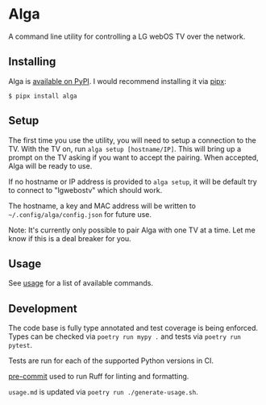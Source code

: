 Alga
====

A command line utility for controlling a LG webOS TV over the network.


Installing
----------

Alga is [available on PyPI](https://pypi.org/project/alga/).
I would recommend installing it via [pipx](https://pipx.pypa.io/stable/):

```shell
$ pipx install alga
```


Setup
-----

The first time you use the utility, you will need to setup a connection to the TV.
With the TV on, run `alga setup [hostname/IP]`.
This will bring up a prompt on the TV asking if you want to accept the pairing.
When accepted, Alga will be ready to use.

If no hostname or IP address is provided to `alga setup`, it will be default try to connect to "lgwebostv" which should work.

The hostname, a key and MAC address will be written to `~/.config/alga/config.json` for future use.

Note: It's currently only possible to pair Alga with one TV at a time.
Let me know if this is a deal breaker for you.


Usage
-----

See [usage](usage.md) for a list of available commands.


Development
-----------

The code base is fully type annotated and test coverage is being enforced.
Types can be checked via `poetry run mypy .` and tests via `poetry run pytest`.

Tests are run for each of the supported Python versions in CI.

[pre-commit](https://pre-commit.com/) used to run Ruff for linting and formatting.

`usage.md` is updated via `poetry run ./generate-usage.sh`.
